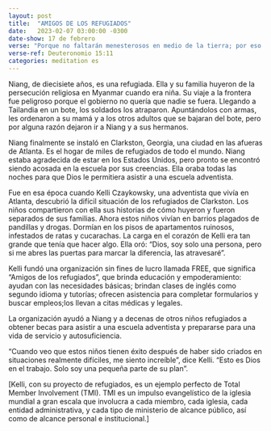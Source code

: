```yaml
---
layout: post
title:  "AMIGOS DE LOS REFUGIADOS"
date:   2023-02-07 03:00:00 -0300
date-show: 17 de febrero
verse: "Porque no faltarán menesterosos en medio de la tierra; por eso yo te mando, diciendo: Abrirás tu mano a tu hermano, al pobre y al menesteroso en tu tierra"
verse-ref: Deuteronomio 15:11
categories: meditation es
---
```


Niang, de diecisiete años, es una refugiada. Ella y su familia huyeron de la persecución religiosa en Myanmar cuando era niña. Su viaje a la frontera fue peligroso porque el gobierno no quería que nadie se fuera. Llegando a Tailandia en un bote, los soldados los atraparon. Apuntándolos con armas, les ordenaron a su mamá y a los otros adultos que se bajaran del bote, pero por alguna razón dejaron ir a Niang y a sus hermanos.

Niang finalmente se instaló en Clarkston, Georgia, una ciudad en las afueras de Atlanta. Es el hogar de miles de refugiados de todo el mundo. Niang estaba agradecida de estar en los Estados Unidos, pero pronto se encontró siendo acosada en la escuela por sus creencias. Ella oraba todas las noches para que Dios le permitiera asistir a una escuela adventista.

Fue en esa época cuando Kelli Czaykowsky, una adventista que vivía en Atlanta, descubrió la difícil situación de los refugiados de Clarkston. Los niños compartieron con ella sus historias de cómo huyeron y fueron separados de sus familias. Ahora estos niños vivían en barrios plagados de pandillas y drogas. Dormían en los pisos de apartamentos ruinosos, infestados de ratas y cucarachas. La carga en el corazón de Kelli era tan grande que tenía que hacer algo. Ella oró: “Dios, soy solo una persona, pero si me abres las puertas para marcar la diferencia, las atravesaré”.

Kelli fundó una organización sin fines de lucro llamada FREE, que significa “Amigos de los refugiados”, que brinda educación y empoderamiento: ayudan con las necesidades básicas; brindan clases de inglés como segundo idioma y tutorías; ofrecen asistencia para completar formularios y buscar empleos;los llevan a citas médicas y legales. 

La organización ayudó a Niang y a decenas de otros niños refugiados a obtener becas para asistir a una escuela adventista y prepararse para una vida de servicio y autosuficiencia.

“Cuando veo que estos niños tienen éxito después de haber sido criados en situaciones realmente difíciles, me siento increíble”, dice Kelli. “Esto es Dios en el trabajo. Solo soy una pequeña parte de su plan”.

[Kelli, con su proyecto de refugiados, es un ejemplo perfecto de Total Member Involvement (TMI). TMI es un impulso evangelístico de la iglesia mundial a gran escala que involucra a cada miembro, cada iglesia, cada entidad administrativa, y cada tipo de ministerio de alcance público, así como de alcance personal e institucional.]
